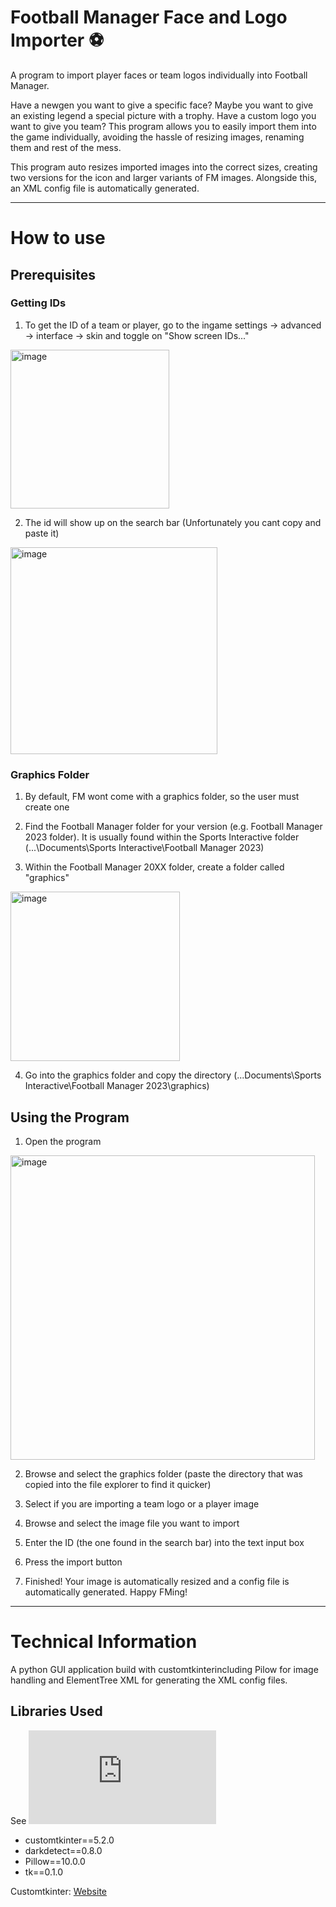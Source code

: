 # Football Manager Face and Logo Importer ⚽
A program to import player faces or team logos individually into Football Manager.

Have a newgen you want to give a specific face? Maybe you want to give an existing legend a special picture with a trophy. Have a custom logo you want to give you team? This program allows you to easily import them into the game individually, avoiding the hassle of resizing images, renaming them and rest of the mess.

This program auto resizes imported images into the correct sizes, creating two versions for the icon and larger variants of FM images. Alongside this, an XML config file is automatically generated.

***

# How to use
## Prerequisites
### Getting IDs

1. To get the ID of a team or player, go to the ingame settings -> advanced -> interface -> skin and toggle on "Show screen IDs..."

<img width="254" alt="image" src="https://github.com/Loic017/Football-Manager-Face-and-Logo-Importer/assets/105462797/5b07e40f-2e01-48a3-9c97-5c71d94fd7e1">

2. The id will show up on the search bar (Unfortunately you cant copy and paste it) 

<img width="331" alt="image" src="https://github.com/Loic017/Football-Manager-Face-and-Logo-Importer/assets/105462797/06f7e196-49d4-4d4a-bb10-f7ea987f50b6">

### Graphics Folder

1. By default, FM wont come with a graphics folder, so the user must create one

2. Find the Football Manager folder for your version (e.g. Football Manager 2023 folder). It is usually found within the Sports Interactive folder (...\Documents\Sports Interactive\Football Manager 2023)

3. Within the Football Manager 20XX folder, create a folder called "graphics"

<img width="271" alt="image" src="https://github.com/Loic017/Football-Manager-Face-and-Logo-Importer/assets/105462797/94876ee6-d9bd-4205-9673-b57c07f2cc7b">

4. Go into the graphics folder and copy the directory (...Documents\Sports Interactive\Football Manager 2023\graphics)

## Using the Program

1. Open the program

<img width="487" alt="image" src="https://github.com/Loic017/Football-Manager-Face-and-Logo-Importer/assets/105462797/5d82f86e-cae4-409f-a33f-cd9e5e2aa1ef">

2. Browse and select the graphics folder (paste the directory that was copied into the file explorer to find it quicker)

3. Select if you are importing a team logo or a player image

4. Browse and select the image file you want to import

5. Enter the ID (the one found in the search bar) into the text input box

6. Press the import button

7. Finished! Your image is automatically resized and a config file is automatically generated. Happy FMing!

***

# Technical Information
A python GUI application build with customtkinterincluding Pilow for image handling and ElementTree XML for generating the XML config files.

## Libraries Used
See ![requirements.txt](https://github.com/Loic017/Football-Manager-Face-and-Logo-Importer/blob/main/requirements.txt)

-   customtkinter==5.2.0
-   darkdetect==0.8.0
-   Pillow==10.0.0
-   tk==0.1.0

Customtkinter:
[Website](https://customtkinter.tomschimansky.com/)
